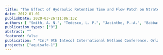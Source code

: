 ```yaml
---
title: "The Effect of Hydraulic Retention Time and Flow Patch on Ntrate and Atrazine Attenuation in a Bioretention Swale"
date: 2012-01-01
publishDate: 2020-03-26T11:06:13Z
authors: [ "Smith, A. N.", "Tedesco, L. P.", "Jacinthe, P.-A.", "Babbar-Sebens, M." ]
publication_types: ["0"]
abstract: ""
featured: false
publication: " *In:* 9th Intecol International Wetland Conference. Orlando, Fl. June, 2012"
projects: ["aquisafe-1"]
---
```


